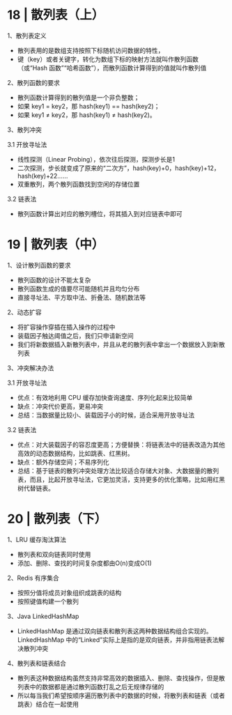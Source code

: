 # 18 | 散列表（上）

1、散列表定义

- 散列表用的是数组支持按照下标随机访问数据的特性，
- 键（key）或者关键字，转化为数组下标的映射方法就叫作散列函数（或“Hash 函数”“哈希函数”），而散列函数计算得到的值就叫作散列值

2、散列函数的要求

- 散列函数计算得到的散列值是一个非负整数；
- 如果 key1 = key2，那 hash(key1) == hash(key2)；
- 如果 key1 ≠ key2，那 hash(key1) ≠ hash(key2)。

3、散列冲突

3.1 开放寻址法

- 线性探测（Linear Probing），依次往后探测，探测步长是1
- 二次探测，步长就变成了原来的“二次方”，hash(key)+0，hash(key)+12，hash(key)+22……
- 双重散列，两个散列函数找到空闲的存储位置

3.2 链表法

- 散列函数计算出对应的散列槽位，将其插入到对应链表中即可



# 19 | 散列表（中）

1、设计散列函数的要求

- 散列函数的设计不能太复杂
- 散列函数生成的值要尽可能随机并且均匀分布
- 直接寻址法、平方取中法、折叠法、随机数法等

2、动态扩容

- 将扩容操作穿插在插入操作的过程中
- 装载因子触达阈值之后，我们只申请新空间
- 我们将新数据插入新散列表中，并且从老的散列表中拿出一个数据放入到新散列表

3、冲突解决办法

3.1 开放寻址法

- 优点：有效地利用 CPU 缓存加快查询速度、序列化起来比较简单
- 缺点：冲突代价更高，更易冲突
- 总结：当数据量比较小、装载因子小的时候，适合采用开放寻址法

3.2 链表法

- 优点：对大装载因子的容忍度更高；方便替换：将链表法中的链表改造为其他高效的动态数据结构，比如跳表、红黑树。
- 缺点：额外存储空间；不易序列化
- 总结：基于链表的散列冲突处理方法比较适合存储大对象、大数据量的散列表，而且，比起开放寻址法，它更加灵活，支持更多的优化策略，比如用红黑树代替链表。



# 20 | 散列表（下）

1、LRU 缓存淘汰算法

- 散列表和双向链表同时使用
- 添加、删除、查找的时间复杂度都由O(n)变成O(1)

2、Redis 有序集合

- 按照分值将成员对象组织成跳表的结构
- 按照键值构建一个散列

3、Java LinkedHashMap

- LinkedHashMap 是通过双向链表和散列表这两种数据结构组合实现的。LinkedHashMap 中的“Linked”实际上是指的是双向链表，并非指用链表法解决散列冲突

4、散列表和链表结合

- 散列表这种数据结构虽然支持非常高效的数据插入、删除、查找操作，但是散列表中的数据都是通过散列函数打乱之后无规律存储的
- 所以每当我们希望按顺序遍历散列表中的数据的时候，将散列表和链表（或者跳表）结合在一起使用